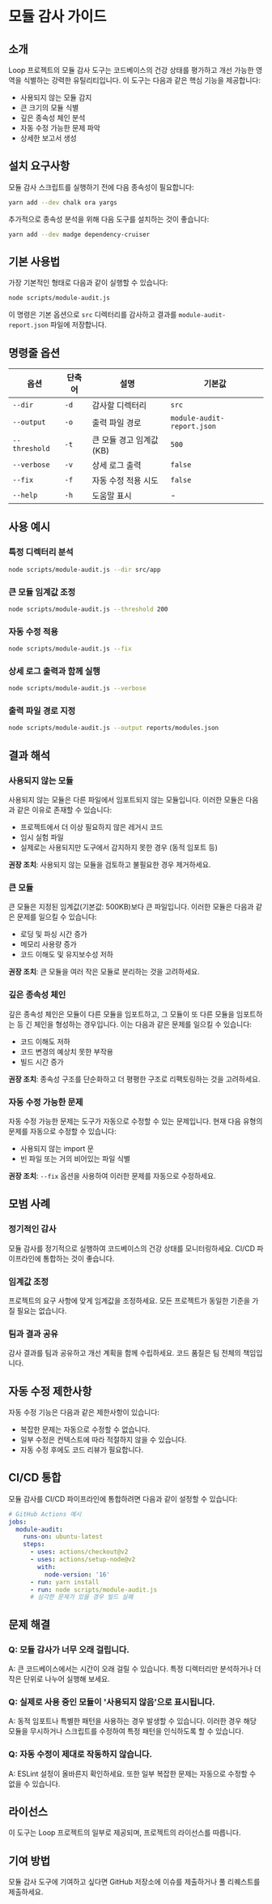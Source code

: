 # 모듈 감사 가이드

## 소개

Loop 프로젝트의 모듈 감사 도구는 코드베이스의 건강 상태를 평가하고 개선 가능한 영역을 식별하는 강력한 유틸리티입니다. 이 도구는 다음과 같은 핵심 기능을 제공합니다:

- 사용되지 않는 모듈 감지
- 큰 크기의 모듈 식별
- 깊은 종속성 체인 분석
- 자동 수정 가능한 문제 파악
- 상세한 보고서 생성

## 설치 요구사항

모듈 감사 스크립트를 실행하기 전에 다음 종속성이 필요합니다:

```bash
yarn add --dev chalk ora yargs
```

추가적으로 종속성 분석을 위해 다음 도구를 설치하는 것이 좋습니다:

```bash
yarn add --dev madge dependency-cruiser
```

## 기본 사용법

가장 기본적인 형태로 다음과 같이 실행할 수 있습니다:

```bash
node scripts/module-audit.js
```

이 명령은 기본 옵션으로 `src` 디렉터리를 감사하고 결과를 `module-audit-report.json` 파일에 저장합니다.

## 명령줄 옵션

| 옵션 | 단축어 | 설명 | 기본값 |
|------|--------|------|--------|
| `--dir` | `-d` | 감사할 디렉터리 | `src` |
| `--output` | `-o` | 출력 파일 경로 | `module-audit-report.json` |
| `--threshold` | `-t` | 큰 모듈 경고 임계값(KB) | `500` |
| `--verbose` | `-v` | 상세 로그 출력 | `false` |
| `--fix` | `-f` | 자동 수정 적용 시도 | `false` |
| `--help` | `-h` | 도움말 표시 | - |

## 사용 예시

### 특정 디렉터리 분석

```bash
node scripts/module-audit.js --dir src/app
```

### 큰 모듈 임계값 조정

```bash
node scripts/module-audit.js --threshold 200
```

### 자동 수정 적용

```bash
node scripts/module-audit.js --fix
```

### 상세 로그 출력과 함께 실행

```bash
node scripts/module-audit.js --verbose
```

### 출력 파일 경로 지정

```bash
node scripts/module-audit.js --output reports/modules.json
```

## 결과 해석

### 사용되지 않는 모듈

사용되지 않는 모듈은 다른 파일에서 임포트되지 않는 모듈입니다. 이러한 모듈은 다음과 같은 이유로 존재할 수 있습니다:

- 프로젝트에서 더 이상 필요하지 않은 레거시 코드
- 임시 실험 파일
- 실제로는 사용되지만 도구에서 감지하지 못한 경우 (동적 임포트 등)

**권장 조치**: 사용되지 않는 모듈을 검토하고 불필요한 경우 제거하세요.

### 큰 모듈

큰 모듈은 지정된 임계값(기본값: 500KB)보다 큰 파일입니다. 이러한 모듈은 다음과 같은 문제를 일으킬 수 있습니다:

- 로딩 및 파싱 시간 증가
- 메모리 사용량 증가
- 코드 이해도 및 유지보수성 저하

**권장 조치**: 큰 모듈을 여러 작은 모듈로 분리하는 것을 고려하세요.

### 깊은 종속성 체인

깊은 종속성 체인은 모듈이 다른 모듈을 임포트하고, 그 모듈이 또 다른 모듈을 임포트하는 등 긴 체인을 형성하는 경우입니다. 이는 다음과 같은 문제를 일으킬 수 있습니다:

- 코드 이해도 저하
- 코드 변경의 예상치 못한 부작용
- 빌드 시간 증가

**권장 조치**: 종속성 구조를 단순화하고 더 평평한 구조로 리팩토링하는 것을 고려하세요.

### 자동 수정 가능한 문제

자동 수정 가능한 문제는 도구가 자동으로 수정할 수 있는 문제입니다. 현재 다음 유형의 문제를 자동으로 수정할 수 있습니다:

- 사용되지 않는 import 문
- 빈 파일 또는 거의 비어있는 파일 식별

**권장 조치**: `--fix` 옵션을 사용하여 이러한 문제를 자동으로 수정하세요.

## 모범 사례

### 정기적인 감사

모듈 감사를 정기적으로 실행하여 코드베이스의 건강 상태를 모니터링하세요. CI/CD 파이프라인에 통합하는 것이 좋습니다.

### 임계값 조정

프로젝트의 요구 사항에 맞게 임계값을 조정하세요. 모든 프로젝트가 동일한 기준을 가질 필요는 없습니다.

### 팀과 결과 공유

감사 결과를 팀과 공유하고 개선 계획을 함께 수립하세요. 코드 품질은 팀 전체의 책임입니다.

## 자동 수정 제한사항

자동 수정 기능은 다음과 같은 제한사항이 있습니다:

- 복잡한 문제는 자동으로 수정할 수 없습니다.
- 일부 수정은 컨텍스트에 따라 적절하지 않을 수 있습니다.
- 자동 수정 후에도 코드 리뷰가 필요합니다.

## CI/CD 통합

모듈 감사를 CI/CD 파이프라인에 통합하려면 다음과 같이 설정할 수 있습니다:

```yaml
# GitHub Actions 예시
jobs:
  module-audit:
    runs-on: ubuntu-latest
    steps:
      - uses: actions/checkout@v2
      - uses: actions/setup-node@v2
        with:
          node-version: '16'
      - run: yarn install
      - run: node scripts/module-audit.js
      # 심각한 문제가 있을 경우 빌드 실패
```

## 문제 해결

### Q: 모듈 감사가 너무 오래 걸립니다.
A: 큰 코드베이스에서는 시간이 오래 걸릴 수 있습니다. 특정 디렉터리만 분석하거나 더 작은 단위로 나누어 실행해 보세요.

### Q: 실제로 사용 중인 모듈이 '사용되지 않음'으로 표시됩니다.
A: 동적 임포트나 특별한 패턴을 사용하는 경우 발생할 수 있습니다. 이러한 경우 해당 모듈을 무시하거나 스크립트를 수정하여 특정 패턴을 인식하도록 할 수 있습니다.

### Q: 자동 수정이 제대로 작동하지 않습니다.
A: ESLint 설정이 올바른지 확인하세요. 또한 일부 복잡한 문제는 자동으로 수정할 수 없을 수 있습니다.

## 라이선스

이 도구는 Loop 프로젝트의 일부로 제공되며, 프로젝트의 라이선스를 따릅니다.

## 기여 방법

모듈 감사 도구에 기여하고 싶다면 GitHub 저장소에 이슈를 제출하거나 풀 리퀘스트를 제출하세요. 